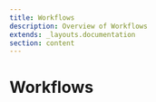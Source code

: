 ```yaml
---
title: Workflows
description: Overview of Workflows
extends: _layouts.documentation
section: content
---
```


# Workflows